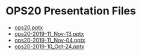 <!--
This is a machine generated file, and should not be edited, as it will be overwritten with future updates.
-->

# OPS20 Presentation Files

- [ops20.pptx](http://cdn.tailwindtraders.com/assets/ops/ops20/ops20.pptx)
- [ops20-2019-11_Nov-13.pptx](http://cdn.tailwindtraders.com/assets/ops/ops20/ops20-2019-11_Nov-13.pptx)
- [ops20-2019-11_Nov-04.pptx](http://cdn.tailwindtraders.com/assets/ops/ops20/ops20-2019-11_Nov-04.pptx)
- [ops20-2019-10_Oct-24.pptx](http://cdn.tailwindtraders.com/assets/ops/ops20/ops20-2019-10_Oct-24.pptx)


